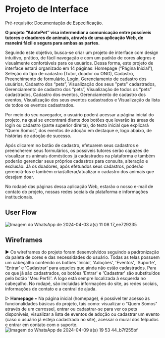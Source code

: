 
# Projeto de Interface

Pré-requisito: <a href="https://github.com/ICEI-PUC-Minas-PMV-SI/pmv-si-2024-1-pe1-t5-adote-pet/blob/main/docs/especification.md"> Documentação de Especificação</a>.

**O projeto “AdotePet” visa intermediar a comunicação entre possíveis tutores e doadores de animais, através de uma aplicação Web, de maneirá fácil e segura para ambas as partes.**

Seguindo este objetivo, busca-se criar um projeto de interface com design intuitivo, prático, de fácil navegação e com um padrão de cores alegres e visualmente confortáveis para os usuários. Dessa forma, este projeto de interface estará organizado em 14 páginas: Homepage (“Página Inicial”), Seleção do tipo de cadastro (Tutor, doador ou ONG), Cadastro, Preenchimento de formulário, Login, Gerenciamento de cadastro dos usuários, Cadastro dos “pets”, Visualização dos seus "pets" cadastrados, Gerenciamento de cadastro dos “pets”, Visualização de todos os “pets” cadastrados, Cadastro dos eventos, Gerenciamento de cadastro dos eventos, Visualização dos seus eventos cadastrados e Visualização da lista de todos os eventos cadastrados.

Por meio do seu navegador, o usuário poderá acessar a página inicial do projeto, na qual se encontrará diante dos botões que levarão às áreas de login ou cadastro (parte superior direita), do texto inicial que explicará “Quem Somos”, dos eventos de adoção em destaque e, logo abaixo, de histórias de adoção de sucesso. 

Após clicarem no botão de cadastro, efetuarem seus cadastros e preencherem seus formulários, os possíveis tutores serão capazes de visualizar os animais domésticos já cadastrados na plataforma e também poderão gerenciar seus próprios cadastros para consulta, alteração e exclusão. Já os doadores, após efetuados seus cadastros, poderão gerenciá-los e também criar/alterar/atualizar o cadastro dos animais que desejam doar. 

No rodapé das páginas dessa aplicação Web, estarão o nosso e-mail de contato do projeto, nossas redes sociais da plataforma e informações institucionais.

## User Flow

![Imagem do WhatsApp de 2024-04-03 à(s) 11 08 17_ee729235](https://github.com/ICEI-PUC-Minas-PMV-SI/pmv-si-2024-1-pe1-t5-adote-pet/assets/160288705/0096b861-74b9-4a6b-ae54-e374a8cbe0c2)


## Wireframes

► Os wireframes do projeto foram desenvolvidos seguindo a padronização da paleta de cores e das necessidades do usuário. Todas as telas possuem um cabeçalho contendo os botões 'Início', 'Adoções', 'Eventos', 'Suporte', 'Entrar' e 'Cadastrar' para aqueles que ainda não estão cadastrados. Para os que já são cadastrados, os botões 'Entrar' e 'Cadastrar' são substituídos pelo botão 'Meu Perfil'. A logo está sempre localizada à esquerda no cabeçalho. No rodapé, são incluídas informações do site, as redes sociais, informações de contato e a central de ajuda.

▷ **Homepage**
• Na página inicial (homepage), é possível ter acesso às funcionalidades básicas do projeto, tais como: visualizar o "Quem Somos" através de um carrossel, entrar ou cadastrar-se para ver os pets disponíveis, visualizar a lista de eventos de adoção ou cadastrar um evento (caso o usuário já esteja cadastrado no site), acessar o mural dos felpudos e entrar em contato com o suporte.
![Imagem do WhatsApp de 2024-04-09 à(s) 19 53 44_b7f255bf](https://github.com/ICEI-PUC-Minas-PMV-SI/pmv-si-2024-1-pe1-t5-adote-pet/assets/160288705/e7f1f21b-df31-47a9-8372-3a71c92166c3)


